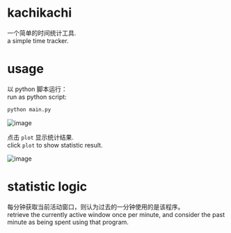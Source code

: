 # kachikachi

一个简单的时间统计工具.  
a simple time tracker.

# usage

以 python 脚本运行：  
run as python script:
~~~python
python main.py
~~~

![image](https://github.com/user-attachments/assets/612c1680-b4eb-436b-8158-1593e867c100)

点击 `plot` 显示统计结果.  
click `plot` to show statistic result.

![image](https://github.com/user-attachments/assets/ab7720f5-c756-4541-b551-d083737b4ee6)


# statistic logic

每分钟获取当前活动窗口，则认为过去的一分钟使用的是该程序。  
retrieve the currently active window once per minute, and consider the past minute as being spent using that program.
